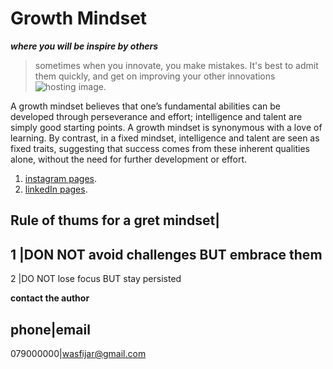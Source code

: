 # Growth Mindset
***where you will be inspire by others***
>sometimes when you innovate, you make mistakes. It's best to admit them quickly, and get on improving your other innovations
![hosting image](https://media-exp1.licdn.com/dms/image/C5622AQE0C61vzdbTQg/feedshare-shrink_800-alternative/0/1611531113721?e=1614211200&v=beta&t=NnWKwyX-h5dfpBM73_wTC0NrRXJ_QaVT9IzWMCDzJQ4).

A growth mindset believes that one’s fundamental abilities can be developed through perseverance and effort; intelligence and talent are simply good starting points. A growth mindset is synonymous with a love of learning. By contrast, in a fixed mindset, intelligence and talent are seen as fixed traits, suggesting that success comes from these inherent qualities alone, without the need for further development or effort.
1. [instagram pages](https://www.instagram.com/thegrowthmindset_/?igshid=1nanxpfs1zxcy).
1. [linkedIn pages](https://www.linkedin.com/company/growthmindsetinternational/posts/?feedView=all).

Rule of thums for a gret mindset|
---------------------------------
1 |DON NOT avoid challenges BUT embrace them
---------------------------------------------
2 |DO NOT lose focus BUT stay persisted

**contact the author**

phone|email
------------
079000000|wasfijar@gmail.com
